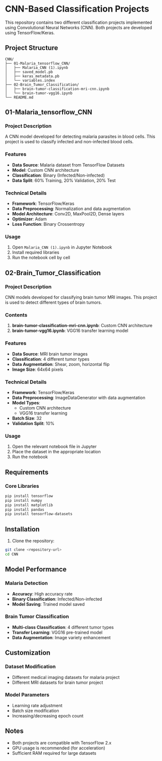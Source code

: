 # CNN-Based Classification Projects

This repository contains two different classification projects implemented using Convolutional Neural Networks (CNN). Both projects are developed using TensorFlow/Keras.

## Project Structure

```
CNN/
├── 01-Malaria_tensorflow_CNN/
│   ├── Malaria_CNN (1).ipynb
│   ├── saved_model.pb
│   ├── keras_metadata.pb
│   └── variables.index
├── 02-Brain_Tumor_Classification/
│   ├── brain-tumor-classification-mri-cnn.ipynb
│   └── brain-tumor-vgg16.ipynb
└── README.md
```

## 01-Malaria_tensorflow_CNN

### Project Description
A CNN model developed for detecting malaria parasites in blood cells. This project is used to classify infected and non-infected blood cells.

### Features
- **Data Source**: Malaria dataset from TensorFlow Datasets
- **Model**: Custom CNN architecture
- **Classification**: Binary (Infected/Non-infected)
- **Data Split**: 60% Training, 20% Validation, 20% Test

### Technical Details
- **Framework**: TensorFlow/Keras
- **Data Preprocessing**: Normalization and data augmentation
- **Model Architecture**: Conv2D, MaxPool2D, Dense layers
- **Optimizer**: Adam
- **Loss Function**: Binary Crossentropy

### Usage
1. Open `Malaria_CNN (1).ipynb` in Jupyter Notebook
2. Install required libraries
3. Run the notebook cell by cell

## 02-Brain_Tumor_Classification

### Project Description
CNN models developed for classifying brain tumor MRI images. This project is used to detect different types of brain tumors.

### Contents
1. **brain-tumor-classification-mri-cnn.ipynb**: Custom CNN architecture
2. **brain-tumor-vgg16.ipynb**: VGG16 transfer learning model

### Features
- **Data Source**: MRI brain tumor images
- **Classification**: 4 different tumor types
- **Data Augmentation**: Shear, zoom, horizontal flip
- **Image Size**: 64x64 pixels

### Technical Details
- **Framework**: TensorFlow/Keras
- **Data Preprocessing**: ImageDataGenerator with data augmentation
- **Model Types**: 
  - Custom CNN architecture
  - VGG16 transfer learning
- **Batch Size**: 32
- **Validation Split**: 10%

### Usage
1. Open the relevant notebook file in Jupyter
2. Place the dataset in the appropriate location
3. Run the notebook

##  Requirements

### Core Libraries
```bash
pip install tensorflow
pip install numpy
pip install matplotlib
pip install pandas
pip install tensorflow-datasets
```


## Installation

1. Clone the repository:
```bash
git clone <repository-url>
cd CNN
```


## Model Performance

### Malaria Detection
- **Accuracy**: High accuracy rate
- **Binary Classification**: Infected/Non-infected
- **Model Saving**: Trained model saved

### Brain Tumor Classification
- **Multi-class Classification**: 4 different tumor types
- **Transfer Learning**: VGG16 pre-trained model
- **Data Augmentation**: Image variety enhancement

## Customization

### Dataset Modification
- Different medical imaging datasets for malaria project
- Different MRI datasets for brain tumor project

### Model Parameters
- Learning rate adjustment
- Batch size modification
- Increasing/decreasing epoch count

## Notes

- Both projects are compatible with TensorFlow 2.x
- GPU usage is recommended (for acceleration)
- Sufficient RAM required for large datasets
